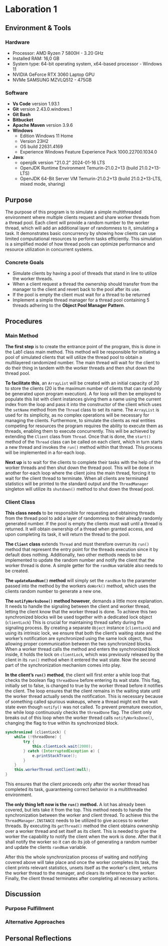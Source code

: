 # Laboration 1

## Environment & Tools
### Hardware
* Processor: AMD Ryzen 7 5800H - 3.20 GHz
* Installed RAM: 16,0 GB
* System type: 64-bit operating system, x64-based processor - Windows 11
* NVIDIA GeForce RTX 3060 Laptop GPU
* NVMe SAMSUNG MZVLQ512 - 475GB
### Software
* **Vs Code** version 1.93.1
* **Git** version 2.43.0.windows.1
* **Git Bash**
* **Bitbucket**
* **Apache Maven** version 3.9.6
* **Windows**
    * Edition Windows 11 Home
    * Version 23H2
    * OS build 22631.4169
    * Experience Windows Feature Experience Pack 1000.22700.1034.0
* **Java**:
    * openjdk version "21.0.2" 2024-01-16 LTS
    * OpenJDK Runtime Environment Temurin-21.0.2+13 (build 21.0.2+13-LTS)
    * OpenJDK 64-Bit Server VM Temurin-21.0.2+13 (build 21.0.2+13-LTS, mixed mode, sharing)

## Purpose
The purpose of this program is to simulate a simple multithreaded environment where multiple clients request and share worker threads from a thread pool. Each client will provide a random number to the worker thread, which will add an additional layer of randomness to it, simulating a task. It demonstrates basic concurrency by showing how clients can use limited computational resources to perform tasks efficiently. This simulation is a simplified model of how thread pools can optimize performance and resource utilization in concurrent systems.

### Concrete Goals
- Simulate clients by having a pool of threads that stand in line to utilize the worker threads.
- When a client request a thread the ownership should transfer from the manager to the client and revert back to the pool after its use.
- If the pool is empty the client must wait for a thread to be returned
- Implement a simple thread manager for a thread pool containing 5 threads adhering to the **Object Pool Manager Pattern**.

## Procedures
### Main Method
**The first step** is to create the entrance point of the program, this is done in the Lab1 class main method. This method will be responsible for initiating a pool of simulated clients that will utilize the thread pool to obtain a multilayered randomized number. The main thread will wait for the client to do their thing in tandem with the worker threads and then shut down the thread pool.

**To facilitate this**, an ``ArrayList`` will be created with an initial capacity of 20 to store the clients (20 is the maximum number of clients that can randomly be generated upon program execution). A for loop will then be employed to populate this list with client instances giving them a name using the current index from the loop and pass it into the constructor of the client which uses the ``setName`` method from the ``Thread`` class to set its name. The ``ArrayList`` is used for its simplicity, as no complex operations will be necessary for managing the clients. Furthermore, to simulate the clients as real entities competing for resources the program requires the ability to execute them as threads, enabling them to execute concurrently. This will be achieved by extending the ``Client`` class from ``Thread``. Once that is done, the ``start()`` method of the ``Thread`` class can be called on each client, which in turn starts a new thread and invokes the ``run()`` method within that thread. This process will be implemented in a for-each loop.

**Next up** is to wait for the clients to complete their tasks with the help of the worker threads and then shut down the thread pool. This will be done in another for-each loop where the client joins the main thread, forcing it to wait for the client thread to terminate. When all clients are terminated statistics will be printed to the standard output and the ``ThreadManager`` singleton will utilize its ``shutdown()`` method to shut down the thread pool.

### Client Class
**This class needs** to be responsible for requesting and obtaining threads from the thread pool to add a layer of randomness to their already randomly generated number. If the pool is empty the clients must wait until a thread is returned. It will obtain ownership of a thread when granted access, and upon completing its task, it will return the thread to the pool.

**The ``Client`` class** extends ``Thread`` and must therefore overrun its ``run()`` method that represent the entry point for the threads execution since it by default does nothing. Additionally, two other methods needs to be implemented to update the random number and notify the client that the worker thread is done. A simple getter for the ``randNum`` variable also needs to be created.

**The ``updateRandNum()`` method** will simply set the ``randNum`` to the parameter passed into the method by the workers ``doWork()`` method, which uses the clients random number to generate a new one.

**The ``notifyWorksDone()`` method however**, demands a little more explanation. It needs to handle the signaling between the client and worker thread, letting the client know that the worker thread is done. To achieve this two synchronized blocks will be used together with a dedicated lock object (``clientLock``) This is crucial for maintaining thread safety during the signaling process. By creating a separate ``Object`` instance (``clientLock``) and using its intrinsic lock, we ensure that both the client’s waiting state and the worker’s notification are synchronized using the same lock object, thus allowing proper communication between the two synchronized blocks. When a worker thread calls the method and enters the synchronized block inside, it holds the lock on ``clientLock``, which was previously released by the client in its ``run()`` method when it entered the wait state. Now the second part of the synchronization mechanism comes into play.

**In the client’s ``run()`` method**, the client will first enter a while loop that checks the boolean flag ``threadDone`` before entering its wait state. This flag, initially set to false, is changed to true by the worker thread before it notifies the client. The loop ensures that the client remains in the waiting state until the worker thread actually sends the notification. This is necessary because of something called spurious wakeups, where a thread might exit the wait state even though ``notify()`` was not called. To prevent premature execution, the while loop continuously checks the ``threadDone`` flag. The client only breaks out of this loop when the worker thread calls ``notifyWorksDone()``, changing the flag to true within its synchronized block.

````java
synchronized (clientLock) {
    while (!threadDone) {
        try {
            this.clientLock.wait(2000);
        } catch (InterruptedException e) {
            e.printStackTrace();
        }
    }
    this.workerThread.setClient(null);
}
````

This ensures that the client proceeds only after the worker thread has completed its task, guaranteeing correct behavior in a multithreaded environment.

**The only thing left now is the ``run()`` method.** A lot has already been covered, but lets take it from the top. This method needs to handle the synchronization between the worker and client thread. To achieve this the ``ThreadManager.INSTANCE`` needs to be utilized to give access to worker threads. By executing its ``getThread()`` method the client obtains ownership over a worker thread and set itself as its client. This is needed to give the worker the capability to notify the client when the work is done. After that it shall notify the worker so it can do its job of generating a random number and update the clients ``randNum`` variable.

After this the whole synchronization process of waiting and notifying covered above will take place and once the worker completes its task, the client prints relevant statistics, unsets itself as the worker's client, returns the worker thread to the manager, and clears its reference to the worker. Finally, the client thread terminates after completing all necessary actions.

## Discussion
### Purpose Fulfillment

### Alternative Approaches

## Personal Reflections

